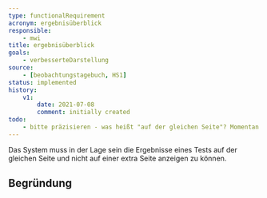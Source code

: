 ```yaml
---
type: functionalRequirement
acronym: ergebnisüberblick
responsible:
    - mwi
title: ergebnisüberblick
goals:
    - verbesserteDarstellung
source:
    - [beobachtungstagebuch, HS1]
status: implemented
history:
    v1:
        date: 2021-07-08
        comment: initially created
todo:
    - bitte präzisieren - was heißt "auf der gleichen Seite"? Momentan ist das alles auf einer Seite ...? 
---
```


Das System muss in der Lage sein die Ergebnisse eines Tests auf der gleichen Seite und nicht auf einer extra Seite anzeigen zu können.

## Begründung